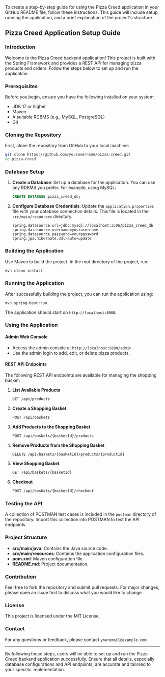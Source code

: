 To create a step-by-step guide for using the Pizza Creed application in your GitHub README file, follow these instructions. This guide will include setup, running the application, and a brief explanation of the project's structure.

## Pizza Creed Application Setup Guide

### Introduction
Welcome to the Pizza Creed backend application! This project is built with the Spring Framework and provides a REST API for managing pizza products and orders. Follow the steps below to set up and run the application.

### Prerequisites
Before you begin, ensure you have the following installed on your system:

- JDK 17 or higher
- Maven
- A suitable RDBMS (e.g., MySQL, PostgreSQL)
- Git

### Cloning the Repository
First, clone the repository from GitHub to your local machine:
```sh
git clone https://github.com/yourusername/pizza-creed.git
cd pizza-creed
```

### Database Setup
1. **Create a Database**:
   Set up a database for the application. You can use any RDBMS you prefer. For example, using MySQL:
   ```sql
   CREATE DATABASE pizza_creed_db;
   ```

2. **Configure Database Credentials**:
   Update the `application.properties` file with your database connection details. This file is located in the `src/main/resources` directory.
   ```properties
   spring.datasource.url=jdbc:mysql://localhost:3306/pizza_creed_db
   spring.datasource.username=yourusername
   spring.datasource.password=yourpassword
   spring.jpa.hibernate.ddl-auto=update
   ```

### Building the Application
Use Maven to build the project. In the root directory of the project, run:
```sh
mvn clean install
```

### Running the Application
After successfully building the project, you can run the application using:
```sh
mvn spring-boot:run
```
The application should start on `http://localhost:8080`.

### Using the Application
#### Admin Web Console
- Access the admin console at `http://localhost:8080/admin`.
- Use the admin login to add, edit, or delete pizza products.

#### REST API Endpoints
The following REST API endpoints are available for managing the shopping basket:

1. **List Available Products**
   ```sh
   GET /api/products
   ```

2. **Create a Shopping Basket**
   ```sh
   POST /api/baskets
   ```

3. **Add Products to the Shopping Basket**
   ```sh
   POST /api/baskets/{basketId}/products
   ```

4. **Remove Products from the Shopping Basket**
   ```sh
   DELETE /api/baskets/{basketId}/products/{productId}
   ```

5. **View Shopping Basket**
   ```sh
   GET /api/baskets/{basketId}
   ```

6. **Checkout**
   ```sh
   POST /api/baskets/{basketId}/checkout
   ```

### Testing the API
A collection of POSTMAN test cases is included in the `postman` directory of the repository. Import this collection into POSTMAN to test the API endpoints.

### Project Structure
- **src/main/java**: Contains the Java source code.
- **src/main/resources**: Contains the application configuration files.
- **pom.xml**: Maven configuration file.
- **README.md**: Project documentation.

### Contribution
Feel free to fork the repository and submit pull requests. For major changes, please open an issue first to discuss what you would like to change.

### License
This project is licensed under the MIT License.

### Contact
For any questions or feedback, please contact `youremail@example.com`.

---

By following these steps, users will be able to set up and run the Pizza Creed backend application successfully. Ensure that all details, especially database configurations and API endpoints, are accurate and tailored to your specific implementation.
